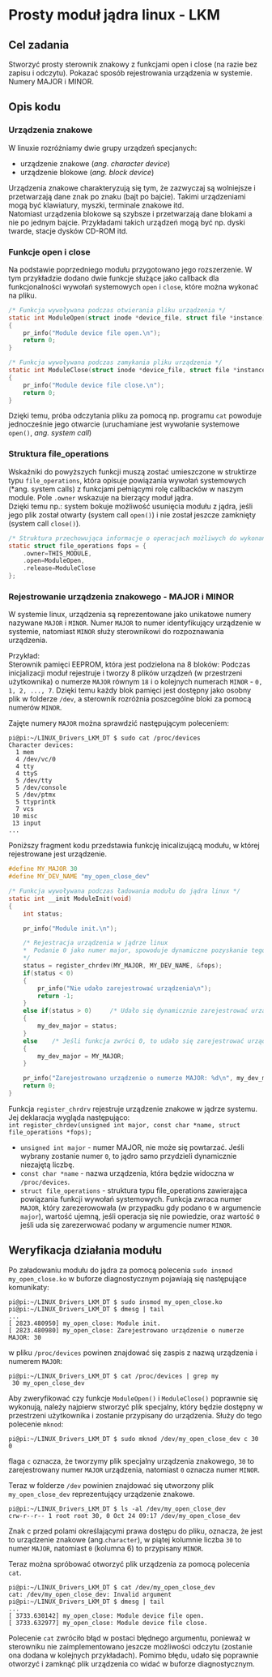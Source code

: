 # Prosty moduł jądra linux - LKM

## Cel zadania
Stworzyć prosty sterownik znakowy z funkcjami open i close (na razie bez zapisu i odczytu).
Pokazać sposób rejestrowania urządzenia w systemie.
Numery MAJOR i MINOR.



## Opis kodu

### Urządzenia znakowe
W linuxie rozróżniamy dwie grupy urządzeń specjanych:
- urządzenie znakowe (*ang. character device*)
- urządzenie blokowe (*ang. block device*)

Urządzenia znakowe charakteryzują się tym, że zazwyczaj są wolniejsze i przetwarzają dane znak po znaku (bajt po bajcie). Takimi urządzeniami mogą być klawiatury, myszki, terminale znakowe itd.  
Natomiast urządzenia blokowe są szybsze i przetwarzają dane blokami a nie po jednym bajcie. Przykładami takich urządzeń mogą być np. dyski twarde, stacje dysków CD-ROM itd. 






### Funkcje open i close

Na podstawie poprzedniego modułu przygotowano jego rozszerzenie. W tym przykładzie dodano dwie funkcje służące jako callback dla funkcjonalności wywołań systemowych `open` i `close`, które można wykonać na pliku.

```C
/* Funkcja wywoływana podczas otwierania pliku urządzenia */
static int ModuleOpen(struct inode *device_file, struct file *instance)
{
    pr_info("Module device file open.\n");
    return 0;
}

/* Funkcja wywoływana podczas zamykania pliku urządzenia */
static int ModuleClose(struct inode *device_file, struct file *instance)
{
    pr_info("Module device file close.\n");
    return 0;
}
```

Dzięki temu, próba odczytania pliku za pomocą np. programu `cat` powoduje jednocześnie jego otwarcie (uruchamiane jest wywołanie systemowe `open()`, *ang. system call*)






### Struktura file_operations
Wskaźniki do powyższych funkcji muszą zostać umieszczone w struktirze typu `file_operations`, która opisuje powiązania wywołań systemowych (*ang. system calls) z funkcjami pełniącymi rolę callbacków w naszym module.
Pole `.owner` wskazuje na bierzący moduł jądra.    
Dzięki temu np.: system bokuje możliwość usunięcia modułu z jądra, jeśli jego plik został otwarty (system call `open()`) i nie został jeszcze zamknięty (system call `close()`).

```C
/* Struktura przechowująca informacje o operacjach możliwych do wykonania na pliku urządzenia */
static struct file_operations fops = {
    .owner=THIS_MODULE,
    .open=ModuleOpen,
    .release=ModuleClose
};
```




### Rejestrowanie urządzenia znakowego - MAJOR i MINOR

W systemie linux, urządzenia są reprezentowane jako unikatowe numery nazywane `MAJOR` i `MINOR`.
Numer `MAJOR` to numer identyfikujący urządzenie w systemie, natomiast `MINOR` służy sterownikowi do rozpoznawania urządzenia.   

Przykład:   
Sterownik pamięci EEPROM, która jest podzielona na 8 bloków:
Podczas inicjalizacji moduł rejestruje i tworzy 8 plików urządzeń (w przestrzeni użytkownika) o numerze `MAJOR` równym `18` i o kolejnych numerach `MINOR` - `0, 1, 2, ..., 7`. Dzięki temu każdy blok pamięci jest dostępny jako osobny plik w folderze `/dev`, a sterownik rozróżnia poszcególne bloki za pomocą numerów `MINOR`.

Zajęte numery `MAJOR` można sprawdzić następującym poleceniem:

```console
pi@pi:~/LINUX_Drivers_LKM_DT $ sudo cat /proc/devices
Character devices:
  1 mem
  4 /dev/vc/0
  4 tty
  4 ttyS
  5 /dev/tty
  5 /dev/console
  5 /dev/ptmx
  5 ttyprintk
  7 vcs
 10 misc
 13 input
...
```

Poniższy fragment kodu przedstawia funkcję inicalizującą modułu, w której rejestrowane jest urządzenie.

```C
#define MY_MAJOR 30
#define MY_DEV_NAME "my_open_close_dev"

/* Funkcja wywoływana podczas ładowania modułu do jądra linux */
static int __init ModuleInit(void)
{
    int status;

    pr_info("Module init.\n");

    /* Rejestracja urządzenia w jądrze linux
    *  Podanie 0 jako numer major, spowoduje dynamiczne pozyskanie tego numeru, wtedy funkcja go zwróci
    */
    status = register_chrdev(MY_MAJOR, MY_DEV_NAME, &fops);
    if(status < 0)
    {
        pr_info("Nie udało zarejestrować urządzenia\n");
        return -1;
    }
    else if(status > 0)     /* Udało się dynamicznie zarejestrować urządzenie*/
    {
        my_dev_major = status;
    }
    else    /* Jeśli funkcja zwróci 0, to udało się zarejestrować urządzenie pod podanym numerem*/
    {
        my_dev_major = MY_MAJOR;
    }

    pr_info("Zarejestrowano urządzenie o numerze MAJOR: %d\n", my_dev_major);
    return 0;
}
```



Funkcja `register_chrdrv` rejestruje urządzenie znakowe w jądrze systemu. Jej deklaracja wygląda następująco:   
`int register_chrdev(unsigned int major, const char *name, struct file_operations *fops);`   
  
- `unsigned int major` - numer MAJOR, nie może się powtarzać. Jeśli wybrany zostanie numer `0`, to jądro samo przydzieli dynamicznie niezajętą liczbę.
- `const char *name` - nazwa urządzenia, która będzie widoczna w `/proc/devices`.
- `struct file_operations` - struktura typu file_operations zawierająca powiązania funkcji wywołań systemowych.
Funkcja zwraca numer `MAJOR`, który zarezerowowała (w przypadku gdy podano `0` w argumencie `major`), wartość ujemną, jeśli operacja się nie powiedzie, oraz wartość `0` jeśli uda się zarezerwować podany w argumencie numer `MINOR`.






## Weryfikacja działania modułu

Po załadowaniu modułu do jądra za pomocą polecenia `sudo insmod my_open_close.ko` w buforze diagnostycznym pojawiają się następujące komunikaty:

```console
pi@pi:~/LINUX_Drivers_LKM_DT $ sudo insmod my_open_close.ko 
pi@pi:~/LINUX_Drivers_LKM_DT $ dmesg | tail
...
[ 2823.480950] my_open_close: Module init.
[ 2823.480980] my_open_close: Zarejestrowano urządzenie o numerze MAJOR: 30
```

w pliku `/proc/devices` powinen znajdować się zaspis z nazwą urządzenia i numerem `MAJOR`:

```console
pi@pi:~/LINUX_Drivers_LKM_DT $ cat /proc/devices | grep my
 30 my_open_close_dev
 ```

Aby zweryfikować czy funkcje `ModuleOpen()` i `ModuleClose()` poprawnie się wykonują, należy najpierw stworzyć plik specjalny, który będzie dostępny w przestrzeni użytkownika i zostanie przypisany do urządzenia. Służy do tego polecenie `mknod`:

```console
pi@pi:~/LINUX_Drivers_LKM_DT $ sudo mknod /dev/my_open_close_dev c 30 0
```
flaga `c` oznacza, że tworzymy plik specjalny urządzenia znakowego, `30` to zarejestrowany numer `MAJOR` urządzenia, natomiast `0` oznacza numer `MINOR`.

Teraz w folderze `/dev` powinien znajdować się utworzony plik `my_open_close_dev` reprezentujący urządzenie znakowe.

```console
pi@pi:~/LINUX_Drivers_LKM_DT $ ls -al /dev/my_open_close_dev 
crw-r--r-- 1 root root 30, 0 Oct 24 09:17 /dev/my_open_close_dev
```

Znak c przed polami określającymi prawa dostępu do pliku, oznacza, że jest to urządzenie znakowe (ang.`character`), w piątej kolumnie liczba `30` to numer `MAJOR`, natomiast `0` (kolumna 6) to przypisany `MINOR`. 

Teraz można spróbować otworzyć plik urządzenia za pomocą polecenia `cat`.

```console
pi@pi:~/LINUX_Drivers_LKM_DT $ cat /dev/my_open_close_dev 
cat: /dev/my_open_close_dev: Invalid argument
pi@pi:~/LINUX_Drivers_LKM_DT $ dmesg | tail
...
[ 3733.630142] my_open_close: Module device file open.
[ 3733.632977] my_open_close: Module device file close.
```

Polecenie `cat` zwróciło błąd w postaci błędnego argumentu, ponieważ w sterowniku nie zaimplementowano jeszcze możliwości odczytu (zostanie ona dodana w kolejnych przykładach). Pomimo błędu, udało się poprawnie otworzyć i zamknąć plik urządzenia co widać w buforze diagnostycznym.







